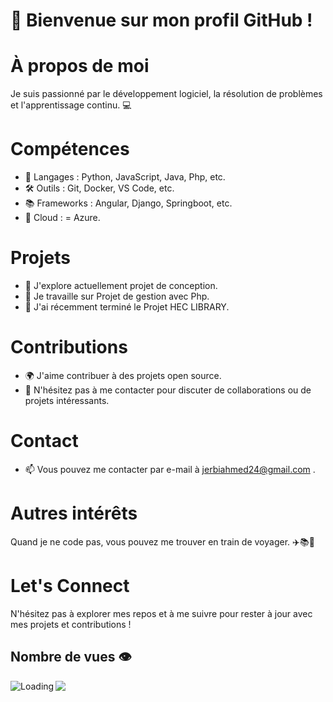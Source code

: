 # 👋 Bienvenue sur mon profil GitHub !

# À propos de moi
Je suis passionné par le développement logiciel, la résolution de problèmes et l'apprentissage continu. 💻

# Compétences
 * 🌟 Langages : Python, JavaScript, Java, Php, etc.
 * 🛠️ Outils : Git, Docker, VS Code, etc.
 * 📚 Frameworks : Angular, Django, Springboot, etc.
 * 🚀 Cloud : = Azure.
# Projets
* 🌱 J'explore actuellement projet de conception.
* 🔭 Je travaille sur Projet de gestion avec Php.
* 🌟 J'ai récemment terminé le Projet HEC LIBRARY.
# Contributions
* 🌍 J'aime contribuer à des projets open source.
* 💬 N'hésitez pas à me contacter pour discuter de collaborations ou de projets intéressants.
# Contact
* 📫 Vous pouvez me contacter par e-mail à jerbiahmed24@gmail.com .

# Autres intérêts
Quand je ne code pas, vous pouvez me trouver en train de voyager. ✈️📚🍳

# Let's Connect
N'hésitez pas à explorer mes repos et à me suivre pour rester à jour avec mes projets et contributions !

## Nombre de vues 👁️
<img align="left" src = "https://profile-counter.glitch.me/Jerbi_account/count.svg" alt ="Loading">
<img src="https://t.bkit.co/w_66132cd3774c9.gif" />

